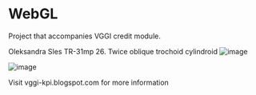 # WebGL

Project that accompanies VGGI credit module.

Oleksandra Sles TR-31mp
26. Twice oblique trochoid cylindroid
![image](https://github.com/oleksandrasles/WebGL/assets/93182476/5b649ef0-428f-459d-8499-5d156be3161d)

![image](https://github.com/oleksandrasles/WebGL/assets/93182476/ddd967d0-994d-439d-80c9-f44c5fbefd82)




Visit vggi-kpi.blogspot.com for more information
